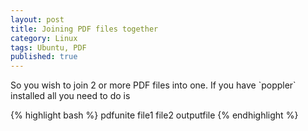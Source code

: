 ```yaml
---
layout: post
title: Joining PDF files together
category: Linux
tags: Ubuntu, PDF
published: true
---
```

<p>
So you wish to join 2 or more PDF files into one.  If you have `poppler` installed all you need to do is

{% highlight bash %}
pdfunite file1 file2 outputfile
{% endhighlight %}

</p>
